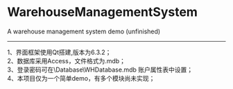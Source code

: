 # WarehouseManagementSystem
A warehouse management system demo (unfinished)  
***
1、界面框架使用Qt搭建,版本为6.3.2；  
2、数据库采用Access，文件格式为.mdb；  
3、登录密码可在\Database\WHDatabase.mdb 账户属性表中设置；  
4、本项目仅为一个简单demo，有多个模块尚未实现；  
